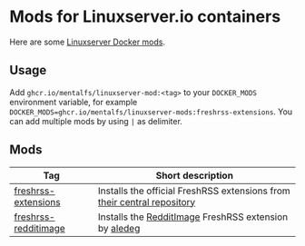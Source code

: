 # Mods for Linuxserver.io containers

Here are some [Linuxserver Docker mods](https://github.com/linuxserver/docker-mods/).


## Usage

Add `ghcr.io/mentalfs/linuxserver-mod:<tag>` to your `DOCKER_MODS` environment variable, for example `DOCKER_MODS=ghcr.io/mentalfs/linuxserver-mods:freshrss-extensions`. You can add multiple mods by using `|` as delimiter.


## Mods

| Tag                                                    | Short description                                                                                                                      |
|--------------------------------------------------------|----------------------------------------------------------------------------------------------------------------------------------------|
| [freshrss-extensions](freshrss-extensions/README.md)   | Installs the official FreshRSS extensions from [their central repository](https://github.com/FreshRSS/Extensions)                      |
| [freshrss-redditimage](freshrss-redditimage/README.md) | Installs the [RedditImage](https://github.com/aledeg/xExtension-RedditImage) FreshRSS extension by [aledeg](https://github.com/aledeg) |

